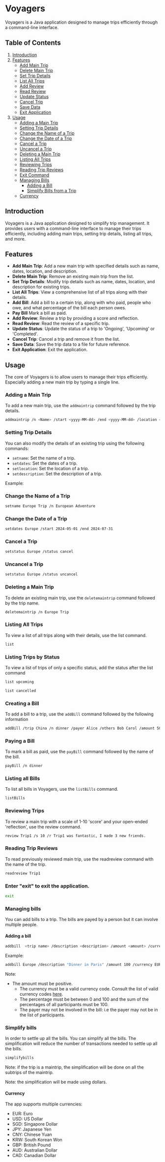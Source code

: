 # Voyagers

Voyagers is a Java application designed to manage trips efficiently through a command-line interface.


## Table of Contents


1. [Introduction](#introduction)
2. [Features](#features)
    - [Add Main Trip](#add-main-trip)
    - [Delete Main Trip](#delete-main-trip)
    - [Set Trip Details](#set-trip-details)
    - [List All Trips](#list-all-trips)
    - [Add Review](#add-review)
    - [Read Review](#read-review)
    - [Update Status](#update-status)
    - [Cancel Trip](#cancel-trip)
    - [Save Data](#save-data)
    - [Exit Application](#exit-application)
3. [Usage](#usage)
    - [Adding a Main Trip](#adding-a-main-trip)
    - [Setting Trip Details](#setting-trip-details)
    - [Change the Name of a Trip](#change-the-name-of-a-trip)
    - [Change the Date of a Trip](#change-the-date-of-a-trip)
    - [Cancel a Trip](#cancel-a-trip)
    - [Uncancel a Trip](#uncancel-a-trip)
    - [Deleting a Main Trip](#deleting-a-main-trip)
    - [Listing All Trips](#listing-all-trips)
    - [Reviewing Trips](#reviewing-trips)
    - [Reading Trip Reviews](#reading-trip-reviews)
    - [Exit Command](#exit-command)
    - [Managing Bills](#managing-bills)
        - [Adding a Bill](#adding-a-bill)
        - [Simplify Bills from a Trip](#simplify-bills-from-a-trip)
    - [Currency](#currency)

## Introduction

Voyagers is a Java application designed to simplify trip management. It provides users with a command-line interface to manage their trips efficiently, including adding main trips, setting trip details, listing all trips, and more.

## Features

- **Add Main Trip**: Add a new main trip with specified details such as name, dates, location, and description.
- **Delete Main Trip**: Remove an existing main trip from the list.
- **Set Trip Details**: Modify trip details such as name, dates, location, and description for existing trips.
- **List All Trips**: View a comprehensive list of all trips along with their details.
- **Add Bill**: Add a bill to a certain trip, along with who paid, people who owe, and what percentage of the bill 
each person owes.
- **Pay Bill** Mark a bill as paid.
- **Add Review**: Review a trip by providing a score and reflection.
- **Read Review**: Read the review of a specific trip.
- **Update Status**: Update the status of a trip to 'Ongoing', 'Upcoming' or 'Completed'.
- **Cancel Trip**: Cancel a trip and remove it from the list.
- **Save Data**: Save the trip data to a file for future reference.
- **Exit Application**: Exit the application.

## Usage

The core of Voyagers is to allow users to manage their trips efficiently. Especially adding a new main trip by typing a
single line.

### Adding a Main Trip

To add a new main trip, use the `addmaintrip` command followed by the trip details.

```bash
addmaintrip /n <Name> /start <yyyy-MM-dd> /end <yyyy-MM-dd> /location <Location> /d <Description>
```

### Setting Trip Details

You can also modify the details of an existing trip using the following commands:

- `setname`: Set the name of a trip.
- `setdates`: Set the dates of a trip.
- `setlocation`: Set the location of a trip.
- `setdescription`: Set the description of a trip.

Example:

### Change the Name of a Trip
```bash
setname Europe Trip /n European Adventure
```

### Change the Date of a Trip

```bash
setdates Europe /start 2024-05-01 /end 2024-07-31
```

### Cancel a Trip

```bash
setstatus Europe /status cancel
```

### Uncancel a Trip

```bash
setstatus Europe /status uncancel
```

### Deleting a Main Trip
To delete an existing main trip, use the `deletemaintrip` command followed by the trip name.

```bash
deletemaintrip /n Europe Trip
```
### Listing All Trips
To view a list of all trips along with their details, use the list command.

```bash 
list
```

### Listing Trips by Status
To view a list of trips of only a specific status, add the status after the list command

```bash
list upcoming
```

```bash
list cancelled
```

### Creating a Bill
To add a bill to a trip, use the `addBill` command followed by the following information
```bash
addBill /trip China /n dinner /payer Alice /others Bob Carol /amount 50 /percentages 33.3 33.3 33.3
```

### Paying a Bill
To mark a bill as paid, use the `payBill` command followed by the name of the bill.
```bash
payBill /n dinner
```

### Listing all Bills
To list all bills in Voyagers, use the `listBills` command.
```bash
listBills
```

### Reviewing Trips

To review a main trip with a scale of 1-10 'score' and your open-ended 'reflection', use the review command.

```bash
review Trip1 /s 10 /r Trip1 was fantastic, I made 3 new friends.
```

### Reading Trip Reviews

To read previously reviewed main trip, use the readreview command with the name of the trip.

```bash
readreview Trip1
```

### Enter "exit" to exit the application.

```bash 
exit
```

### Managing bills

You can add bills to a trip. The bills are payed by a person but it can involve multiple people.

#### Adding a bill

````bash
addbill  <trip name> /description <description> /amount <amount> /currency <currency> /payer <payer> /participants <participants> /percentage <percentage>
````

Example:

````bash
addbill Europe /description "Dinner in Paris" /amount 100 /currency EUR /payer Alice /participants Bob Charlie /percentage 50 50
````

Note:
- The amount must be positive.
  - The currency must be a valid currency code. Consult the list of valid currency codes [here](#currency).
  - The percentage must be between 0 and 100 and the sum of the percentages of all participants must be 100.
  - The payer may not be involved in the bill: i.e the payer may not be in the list of participants.


### Simplify bills

In order to settle up all the bills. You can simplify all the bills.
The simplification will reduce the number of transactions needed to settle up all the bills.

````bash
simplifybills
````



Note: if the trip is a maintrip, the simplification will be done on all the subtrips of the maintrip.

Note: the simplification will be made using dollars.

#### Currency

The app supports multiple currencies:
- EUR: Euro
- USD: US Dollar
- SGD: Singapore Dollar                                                                                                                                                                                                                                                                                                                       
- JPY: Japanese Yen
- CNY: Chinese Yuan
- KRW: South Korean Won
- GBP: British Pound
- AUD: Australian Dollar
- CAD: Canadian Dollar

